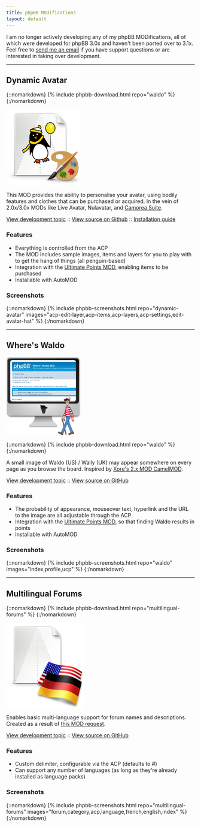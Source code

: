```yaml
---
title: phpBB MODifications
layout: default
---
```


I am no longer actively developing any of my phpBB MODifications, all of which
were developed for phpBB 3.0x and haven't been ported over to 3.1x. Feel free
to [send me an email](/about) if you have support questions or are interested
in taking over development.

***


## Dynamic Avatar

{::nomarkdown}
{% include phpbb-download.html repo="waldo" %}
{:/nomarkdown}

<img src="/img/phpbb/dynamo.png" class="leftfloat" />

This MOD provides the ability to personalise your avatar, using bodily features
and clothes that can be purchased or acquired. In the vein of 2.0x/3.0x MODs
like Live Avatar, Nulavatar, and [Camorea Suite][camorea].

[View development topic][dynamic-avatar-topic] ::
[View source on Github][dynamic-avatar-github] ::
[Installation guide][dynamic-avatar-install]

### Features

* Everything is controlled from the ACP
* The MOD includes sample images, items and layers for you to play with to
  get the hang of things (all penguin-based)
* Integration with the [Ultimate Points MOD][points], enabling items to be
  purchased
* Installable with AutoMOD

### Screenshots

{::nomarkdown}
{% include phpbb-screenshots.html repo="dynamic-avatar" images="acp-edit-layer,acp-items,acp-layers,acp-settings,edit-avatar-hat" %}
{:/nomarkdown}

***

## Where's Waldo

<img src="/img/phpbb/waldo.png" class="leftfloat" />

{::nomarkdown}
{% include phpbb-download.html repo="waldo" %}
{:/nomarkdown}

A small image of Waldo (US) / Wally (UK) may appear somewhere on every page as
you browse the board. Inspired by [Xore's 2.x MOD CamelMOD][camelmod].

[View development topic][waldo-topic] :: [View source on GitHub][waldo-github]

### Features

* The probability of appearance, mouseover text, hyperlink and the URL to the image are all adjustable through the ACP
* Integration with the [Ultimate Points MOD](http://www.phpbb.com/customise/db/mod/ultimate_points), so that finding Waldo results in points
* Installable with AutoMOD

### Screenshots

{::nomarkdown}
{% include phpbb-screenshots.html repo="waldo" images="index,profile,ucp" %}
{:/nomarkdown}

***

## Multilingual Forums

{::nomarkdown}
{% include phpbb-download.html repo="multilingual-forums" %}
{:/nomarkdown}

<img src="/img/phpbb/multiling.png" class="leftfloat" />

Enables basic multi-language support for forum names and descriptions. Created
as a result of [this MOD
request](https://www.phpbb.com/community/viewtopic.php?f=72&t=2215701).

[View development topic][multilingual-forums-topic] ::
[View source on GitHub][multilingual-forums-github]

### Features

* Custom delimiter, configurable via the ACP (defaults to #)
* Can support any number of languages (as long as they're already installed as
  language packs)

### Screenshots

{::nomarkdown}
{% include phpbb-screenshots.html repo="multilingual-forums"
images="forum,category,acp,language,french,english,index" %}
{:/nomarkdown}

[camelmod]: https://www.phpbb.com/community/viewtopic.php?t=120691
[camorea]: https://www.phpbb.com/community/viewtopic.php?f=434&t=1019935
[waldo-github]: https://github.com/dellsystem/phpBB-waldo
[waldo-topic]: http://www.phpbb.com/community/viewtopic.php?f=70&t=2092309
[dynamic-avatar-topic]: http://www.phpbb.com/community/viewtopic.php?f=70&t=1823845
[dynamic-avatar-github]: https://github.com/dellsystem/phpBB-dynamic-avatar
[dynamic-avatar-install]: https://github.com/dellsystem/phpBB-dynamic-avatar/wiki/Installation-guide
[multilingual-forums-topic]: https://www.phpbb.com/community/viewtopic.php?f=70&t=2231436
[multilingual-forums-github]: https://github.com/dellsystem/phpBB-multilingual-forums
[points]: http://www.phpbb.com/customise/db/mod/ultimate_points/
